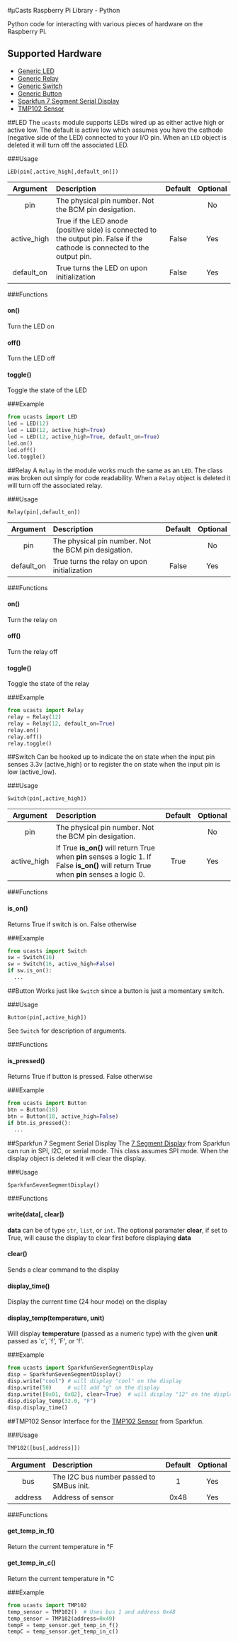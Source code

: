 #µCasts Raspberry Pi Library - Python

Python code for interacting with various pieces of hardware on the Raspberry Pi.

## Supported Hardware

  - [Generic LED](#led)
  - [Generic Relay](#relay)
  - [Generic Switch](#switch)
  - [Generic Button](#button)
  - [Sparkfun 7 Segment Serial Display](#sparkfun-7-segment-serial-display)
  - [TMP102 Sensor](#tmp102-sensor)

##LED
The ```ucasts``` module supports LEDs wired up as either active high or active low. The default is active low which assumes you have the cathode (negative side of the LED) connected to your I/O pin. When an ```LED``` object is deleted it will turn off the associated LED.

###Usage
```
LED(pin[,active_high[,default_on]])
```

| Argument        | Description     | Default   | Optional     |
| :-------------: | :-------------  | :--------: | :----------: |
| pin           | The physical pin number. Not the BCM pin desigation. |  | No
| active_high   | True if the LED anode (positive side) is connected to the output pin. False if the cathode is connected to the output pin.  | False  | Yes
| default_on    | True turns the LED on upon initialization  | False  | Yes

###Functions

#### on()
Turn the LED on

#### off()
Turn the LED off

#### toggle()
Toggle the state of the LED 

###Example
```python
from ucasts import LED
led = LED(12)
led = LED(12, active_high=True)
led = LED(12, active_high=True, default_on=True)
led.on()
led.off()
led.toggle()

```

##Relay
A ```Relay``` in the module works much the same as an ```LED```. The class was broken out simply for code readability. When a ```Relay``` object is deleted it will turn off the associated relay.

###Usage
```
Relay(pin[,default_on])
```

| Argument        | Description     | Default   | Optional     |
| :-------------: | :-------------  | :--------: | :----------: |
| pin           | The physical pin number. Not the BCM pin desigation. |  | No
| default_on    | True turns the relay on upon initialization  | False  | Yes

###Functions

#### on()
Turn the relay on

#### off()
Turn the relay off

#### toggle()
Toggle the state of the relay 

###Example
```python
from ucasts import Relay
relay = Relay(12)
relay = Relay(12, default_on=True)
relay.on()
relay.off()
relay.toggle()

```

##Switch
Can be hooked up to indicate the on state when the input pin senses 3.3v (active_high) or to register the on state when the input pin is low (active_low).

###Usage
```
Switch(pin[,active_high])
```

| Argument        | Description     | Default   | Optional     |
| :-------------: | :-------------  | :--------: | :----------: |
| pin           | The physical pin number. Not the BCM pin desigation. |  | No
| active_high   | If True **is_on()** will return True when **pin** senses a logic 1. If False **is_on()** will return True when **pin** senses a logic 0. | True  | Yes

###Functions

#### is_on()
Returns True if switch is on. False otherwise 

###Example
```python
from ucasts import Switch
sw = Switch(16)
sw = Switch(16, active_high=False)
if sw.is_on():
  ...
```

##Button
Works just like ```Switch``` since a button is just a momentary switch.

###Usage
```
Button(pin[,active_high])
```
See ```Switch``` for description of arguments.

###Functions

#### is_pressed()
Returns True if button is pressed. False otherwise


###Example
```python
from ucasts import Button
btn = Button(18)
btn = Button(18, active_high=False)
if btn.is_pressed():
  ...
```

##Sparkfun 7 Segment Serial Display
The [7 Segment Display](https://www.sparkfun.com/products/11442) from Sparkfun can run in SPI, I2C, or serial mode. This class assumes SPI mode. When the display object is deleted it will clear the display.

###Usage
```
SparkfunSevenSegmentDisplay()
```

###Functions

#### write(data[, clear])
**data** can be of type ```str```, ```list```, or ```int```. The optional paramater **clear**, if set to True, will cause the display to clear first before displaying **data**

#### clear()
Sends a clear command to the display

#### display_time()
Display the current time (24 hour mode) on the display

#### display_temp(temperature, unit)
Will display **temperature** (passed as a numeric type) with the given **unit** passed as 'c', 'f', 'F', or 'f'.


###Example
```python
from ucasts import SparkfunSevenSegmentDisplay
disp = SparkfunSevenSegmentDisplay()
disp.write("cool") # will display "cool" on the display
disp.write(50)     # will add "g" on the display
disp.write([0x01, 0x02], clear=True)  # will display "12" on the display after clearing it
disp.display_temp(32.0, "F")
disp.display_time()
```

##TMP102 Sensor
Interface for the [TMP102 Sensor]() from Sparkfun.

###Usage
```
TMP102([bus[,address]])
```

| Argument        | Description     | Default   | Optional     |
| :-------------: | :-------------  | :--------: | :----------: |
| bus           | The I2C bus number passed to SMBus init. | 1 | Yes
| address   | Address of sensor  | 0x48  | Yes

###Functions

#### get_temp_in_f()
Return the current temperature in &deg;F

#### get_temp_in_c()
Return the current temperature in &deg;C

###Example
```python
from ucasts import TMP102
temp_sensor = TMP102()  # Uses bus 1 and address 0x48
temp_sensor = TMP102(address=0x49)
tempF = temp_sensor.get_temp_in_f()
tempC = temp_sensor.get_temp_in_c()

```